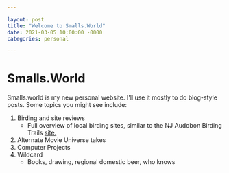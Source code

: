 ```yaml
---

layout: post
title: "Welcome to Smalls.World"
date: 2021-03-05 10:00:00 -0000
categories: personal

---
```


# Smalls.World
Smalls.world is my new personal website. I'll use it mostly to do blog-style posts. Some topics you might see include:
1. Birding and site reviews
    * Full overview of local birding sites, similar to the NJ Audobon Birding Trails [site.](https://njaudubon.org/wp-content/wildlife/index.html)
1. Alternate Movie Universe takes
1. Computer Projects 
1. Wildcard
    * Books, drawing, regional domestic beer, who knows 